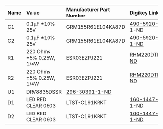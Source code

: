 |Name|Value|Manufacturer Part Number|Digikey Link|
|:----|:----|:----|:----|
|C1|0.1µF ±10% 25V|GRM155R61E104KA87D|[	490-5920-1-ND](https://www.digikey.jp/product-detail/en/murata-electronics-north-america/GRM155R61E104KA87D/490-5920-1-ND/3721277)
|C2|0.1µF ±10% 25V|GRM155R61E104KA87D|[	490-5920-1-ND](https://www.digikey.jp/product-detail/en/murata-electronics-north-america/GRM155R61E104KA87D/490-5920-1-ND/3721277)
|R1|220 Ohms ±5% 0.25W, 1/4W|ESR03EZPJ221|[RHM220DTR-ND](https://www.digikey.jp/product-detail/en/rohm-semiconductor/ESR03EZPJ221/RHM220DTR-ND/1983464)
|R2|220 Ohms ±5% 0.25W, 1/4W|ESR03EZPJ221|[RHM220DTR-ND](https://www.digikey.jp/product-detail/en/rohm-semiconductor/ESR03EZPJ221/RHM220DTR-ND/1983464)
|U1|DRV8835DSSR|[296-30391-1-ND](https://www.digikey.jp/product-detail/en/texas-instruments/DRV8835DSSR/296-30391-1-ND/3188673)
|D1|LED RED CLEAR 0603|LTST-C191KRKT|[160-1447-1-ND](https://www.digikey.jp/product-detail/en/lite-on-inc/LTST-C191KRKT/160-1447-1-ND/386836)
|D2|LED RED CLEAR 0603|LTST-C191KRKT|[160-1447-1-ND](https://www.digikey.jp/product-detail/en/lite-on-inc/LTST-C191KRKT/160-1447-1-ND/386836)
